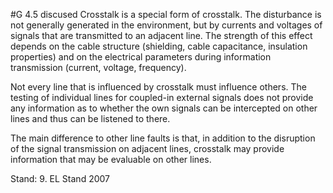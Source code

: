 #G 4.5 discused
Crosstalk is a special form of crosstalk. The disturbance is not generally generated in the environment, but by currents and voltages of signals that are transmitted to an adjacent line. The strength of this effect depends on the cable structure (shielding, cable capacitance, insulation properties) and on the electrical parameters during information transmission (current, voltage, frequency).

Not every line that is influenced by crosstalk must influence others. The testing of individual lines for coupled-in external signals does not provide any information as to whether the own signals can be intercepted on other lines and thus can be listened to there.

The main difference to other line faults is that, in addition to the disruption of the signal transmission on adjacent lines, crosstalk may provide information that may be evaluable on other lines.

Stand: 9. EL Stand 2007



